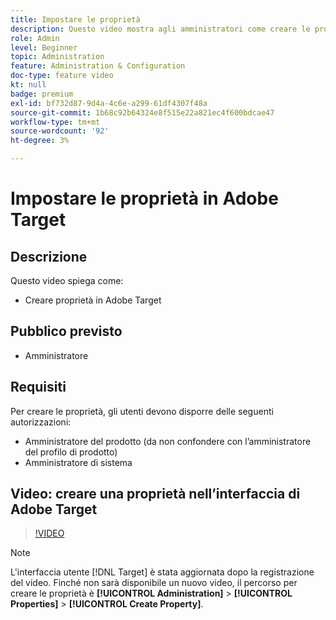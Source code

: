 ```yaml
---
title: Impostare le proprietà
description: Questo video mostra agli amministratori come creare le proprietà in Adobe Target.
role: Admin
level: Beginner
topic: Administration
feature: Administration & Configuration
doc-type: feature video
kt: null
badge: premium
exl-id: bf732d87-9d4a-4c6e-a299-61df4307f48a
source-git-commit: 1b68c92b64324e8f515e22a821ec4f600bdcae47
workflow-type: tm+mt
source-wordcount: '92'
ht-degree: 3%

---
```


# Impostare le proprietà in Adobe Target

## Descrizione

Questo video spiega come:

* Creare proprietà in Adobe Target

## Pubblico previsto

* Amministratore

## Requisiti

Per creare le proprietà, gli utenti devono disporre delle seguenti autorizzazioni:

* Amministratore del prodotto (da non confondere con l’amministratore del profilo di prodotto)
* Amministratore di sistema

## Video: creare una proprietà nell’interfaccia di Adobe Target

>[!VIDEO](https://video.tv.adobe.com/v/18990/?quality=12)

>[!NOTE]
>
>L&#39;interfaccia utente [!DNL Target] è stata aggiornata dopo la registrazione del video. Finché non sarà disponibile un nuovo video, il percorso per creare le proprietà è **[!UICONTROL Administration]** > **[!UICONTROL Properties]** > **[!UICONTROL Create Property]**.

